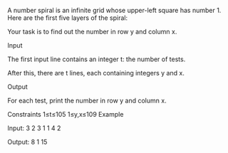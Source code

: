 A number spiral is an infinite grid whose upper-left square has number 1. Here are the first five layers of the spiral:

Your task is to find out the number in row y and column x.

Input

The first input line contains an integer t: the number of tests.

After this, there are t lines, each containing integers y and x.

Output

For each test, print the number in row y and column x.

Constraints
1≤t≤105
1≤y,x≤109
Example

Input:
3
2 3
1 1
4 2

Output:
8
1
15
